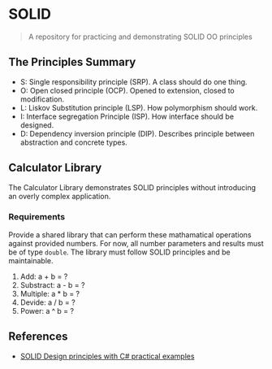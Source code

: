 # SOLID

> A repository for practicing and demonstrating SOLID OO principles


## The Principles Summary

* S: Single responsibility principle (SRP). A class should do one thing.
* O: Open closed principle (OCP). Opened to extension, closed to modification.
* L: Liskov Substitution principle (LSP). How polymorphism should work.
* I: Interface segregation Principle (ISP). How interface should be designed.
* D: Dependency inversion principle (DIP). Describes principle between abstraction and concrete types.

## Calculator Library

The Calculator Library demonstrates SOLID principles without introducing an overly complex 
application.

### Requirements

Provide a shared library that can perform these mathamatical operations against provided numbers.
For now, all number parameters and results must be of type `double`. The library must follow
SOLID principles and be maintainable.

1. Add: a + b = ?
2. Substract: a - b = ?
3. Multiple: a * b = ?
4. Devide: a / b = ?
5. Power: a ^ b = ?


## References

* [SOLID Design principles with C# practical examples](http://www.dotnetforall.com/solid-design-principles-examples/)